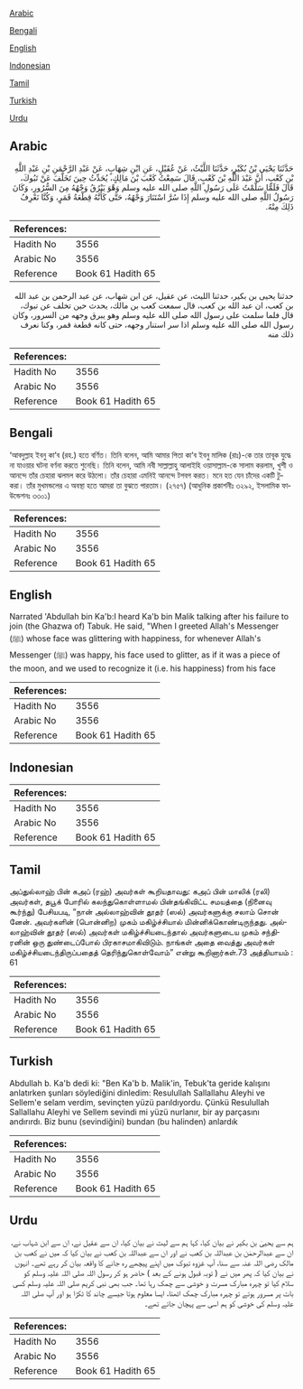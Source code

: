 [Arabic](#arabic)

[Bengali](#bengali)

[English](#english)

[Indonesian](#indonesian)

[Tamil](#tamil)

[Turkish](#turkish)

[Urdu](#urdu)

## Arabic


<div dir="rtl" lang="ar" style={{fontSize:'larger',backgroundColor:'#f8f9fa',padding:20}}>
حَدَّثَنَا يَحْيَى بْنُ بُكَيْرٍ، حَدَّثَنَا اللَّيْثُ، عَنْ عُقَيْلٍ، عَنِ ابْنِ شِهَابٍ، عَنْ عَبْدِ الرَّحْمَنِ بْنِ عَبْدِ اللَّهِ بْنِ كَعْبٍ، أَنَّ عَبْدَ اللَّهِ بْنَ كَعْبٍ، قَالَ سَمِعْتُ كَعْبَ بْنَ مَالِكٍ، يُحَدِّثُ حِينَ تَخَلَّفَ عَنْ تَبُوكَ، قَالَ فَلَمَّا سَلَّمْتُ عَلَى رَسُولِ اللَّهِ صلى الله عليه وسلم وَهْوَ يَبْرُقُ وَجْهُهُ مِنَ السُّرُورِ، وَكَانَ رَسُولُ اللَّهِ صلى الله عليه وسلم إِذَا سُرَّ اسْتَنَارَ وَجْهُهُ، حَتَّى كَأَنَّهُ قِطْعَةُ قَمَرٍ، وَكُنَّا نَعْرِفُ ذَلِكَ مِنْهُ‏.‏
</div>
<div style={{backgroundColor:'#f8f9fa',padding:20, marginBottom: 10}}><table> <thead> <tr> <th>References:</th> <th></th> </tr> </thead> <tbody><tr><td>Hadith No</td><td>3556</td></tr><tr><td>Arabic No</td><td>3556</td></tr><tr><td>Reference</td><td>Book 61 Hadith 65</td></tr></tbody></table></div>


<div dir="rtl" lang="ar" style={{fontSize:'larger',backgroundColor:'#f8f9fa',padding:20}}>
حدثنا يحيى بن بكير، حدثنا الليث، عن عقيل، عن ابن شهاب، عن عبد الرحمن بن عبد الله بن كعب، ان عبد الله بن كعب، قال سمعت كعب بن مالك، يحدث حين تخلف عن تبوك، قال فلما سلمت على رسول الله صلى الله عليه وسلم وهو يبرق وجهه من السرور، وكان رسول الله صلى الله عليه وسلم اذا سر استنار وجهه، حتى كانه قطعة قمر، وكنا نعرف ذلك منه
</div>
<div style={{backgroundColor:'#f8f9fa',padding:20, marginBottom: 10}}><table> <thead> <tr> <th>References:</th> <th></th> </tr> </thead> <tbody><tr><td>Hadith No</td><td>3556</td></tr><tr><td>Arabic No</td><td>3556</td></tr><tr><td>Reference</td><td>Book 61 Hadith 65</td></tr></tbody></table></div>

## Bengali


<div dir="ltr" lang="bn" style={{fontSize:'larger',backgroundColor:'#f8f9fa',padding:20}}>
‘আবদুল্লাহ ইবনু কা‘ব (রহ.) হতে বর্ণিত। তিনি বলেন, আমি আমার পিতা কা‘ব ইবনু মালিক (রাঃ)-কে তার তাবূক যুদ্ধে না যাওয়ার ঘটনা বর্ণনা করতে শুনেছি। তিনি বলেন, আমি নবী সাল্লাল্লাহু আলাইহি ওয়াসাল্লাম-কে সালাম করলাম, খুশী ও আনন্দে তাঁর চেহারা ঝলমল করে উঠলো। তাঁর চেহারা এমনিই আনন্দে টগবগ করত। মনে হত যেন চাঁদের একটি টুকরা। তাঁর মুখমন্ডলের এ অবস্থা হতে আমরা তা বুঝতে পারতাম। (২৭৫৭) (আধুনিক প্রকাশনীঃ ৩২৯২, ইসলামিক ফাউন্ডেশনঃ ৩৩০১)
</div>
<div style={{backgroundColor:'#f8f9fa',padding:20, marginBottom: 10}}><table> <thead> <tr> <th>References:</th> <th></th> </tr> </thead> <tbody><tr><td>Hadith No</td><td>3556</td></tr><tr><td>Arabic No</td><td>3556</td></tr><tr><td>Reference</td><td>Book 61 Hadith 65</td></tr></tbody></table></div>

## English


<div dir="ltr" lang="en" style={{fontSize:'larger',backgroundColor:'#f8f9fa',padding:20}}>
Narrated 'Abdullah bin Ka'b:I heard Ka'b bin Malik talking after his failure to join (the Ghazwa of) Tabuk. He said, "When I greeted Allah's Messenger (ﷺ) whose face was glittering with happiness, for whenever Allah's Messenger (ﷺ) was happy, his face used to glitter, as if it was a piece of the moon, and we used to recognize it (i.e. his happiness) from his face
</div>
<div style={{backgroundColor:'#f8f9fa',padding:20, marginBottom: 10}}><table> <thead> <tr> <th>References:</th> <th></th> </tr> </thead> <tbody><tr><td>Hadith No</td><td>3556</td></tr><tr><td>Arabic No</td><td>3556</td></tr><tr><td>Reference</td><td>Book 61 Hadith 65</td></tr></tbody></table></div>

## Indonesian


<div dir="ltr" lang="id" style={{fontSize:'larger',backgroundColor:'#f8f9fa',padding:20}}>

</div>
<div style={{backgroundColor:'#f8f9fa',padding:20, marginBottom: 10}}><table> <thead> <tr> <th>References:</th> <th></th> </tr> </thead> <tbody><tr><td>Hadith No</td><td>3556</td></tr><tr><td>Arabic No</td><td>3556</td></tr><tr><td>Reference</td><td>Book 61 Hadith 65</td></tr></tbody></table></div>

## Tamil


<div dir="ltr" lang="ta" style={{fontSize:'larger',backgroundColor:'#f8f9fa',padding:20}}>
அப்துல்லாஹ் பின் கஅப் (ரஹ்) அவர்கள் கூறியதாவது: கஅப் பின் மாலிக் (ரலி) அவர்கள், தபூக் போரில் கலந்துகொள்ளாமல் பின்தங்கிவிட்ட சமயத்தை (நினைவு கூர்ந்து) பேசியபடி, “நான் அல்லாஹ்வின் தூதர் (ஸல்) அவர்களுக்கு சலாம் சொன் னேன். அவர்களின் (பொன்னிற) முகம் மகிழ்ச்சியால் மின்னிக்கொண்டிருந்தது. அல்லாஹ்வின் தூதர் (ஸல்) அவர்கள் மகிழ்ச்சியடைந்தால் அவர்களுடைய முகம் சந்திரனின் ஒரு துண்டைப்போல் பிரகாசமாகிவிடும். நாங்கள் அதை வைத்து அவர்கள் மகிழ்ச்சியடைந்திருப்பதைத் தெரிந்துகொள்வோம்” என்று கூறினார்கள்.73 அத்தியாயம் : 61
</div>
<div style={{backgroundColor:'#f8f9fa',padding:20, marginBottom: 10}}><table> <thead> <tr> <th>References:</th> <th></th> </tr> </thead> <tbody><tr><td>Hadith No</td><td>3556</td></tr><tr><td>Arabic No</td><td>3556</td></tr><tr><td>Reference</td><td>Book 61 Hadith 65</td></tr></tbody></table></div>

## Turkish


<div dir="ltr" lang="tr" style={{fontSize:'larger',backgroundColor:'#f8f9fa',padding:20}}>
Abdullah b. Ka'b dedi ki: "Ben Ka'b b. Malik'in, Tebuk'ta geride kalışını anlatırken şunları söylediğini dinledim: Resulullah Sallallahu Aleyhi ve Sellem'e selam verdim, sevinçten yüzü parıldıyordu. Çünkü Resulullah Sallallahu Aleyhi ve Sellem sevindi mi yüzü nurlanır, bir ay parçasını andırırdı. Biz bunu (sevindiğini) bundan (bu halinden) anlardık
</div>
<div style={{backgroundColor:'#f8f9fa',padding:20, marginBottom: 10}}><table> <thead> <tr> <th>References:</th> <th></th> </tr> </thead> <tbody><tr><td>Hadith No</td><td>3556</td></tr><tr><td>Arabic No</td><td>3556</td></tr><tr><td>Reference</td><td>Book 61 Hadith 65</td></tr></tbody></table></div>

## Urdu


<div dir="rtl" lang="ur" style={{fontSize:'larger',backgroundColor:'#f8f9fa',padding:20}}>
ہم سے یحییٰ بن بکیر نے بیان کیا، کہا ہم سے لیث نے بیان کیا، ان سے عقیل نے، ان سے ابن شہاب نے، ان سے عبدالرحمٰن بن عبداللہ بن کعب نے اور ان سے عبداللہ بن کعب نے بیان کیا کہ میں نے کعب بن مالک رضی اللہ عنہ سے سنا، آپ غزوہ تبوک میں اپنے پیچھے رہ جانے کا واقعہ بیان کر رہے تھے۔ انہوں نے بیان کیا کہ پھر میں نے ( توبہ قبول ہونے کے بعد ) حاضر ہو کر رسول اللہ صلی اللہ علیہ وسلم کو سلام کیا تو چہرہ مبارک مسرت و خوشی سے چمک رہا تھا۔ جب بھی نبی کریم صلی اللہ علیہ وسلم کسی بات پر مسرور ہوتے تو چہرہ مبارک چمک اٹھتا، ایسا معلوم ہوتا جیسے چاند کا ٹکڑا ہو اور آپ صلی اللہ علیہ وسلم کی خوشی کو ہم اسی سے پہچان جاتے تھے۔
</div>
<div style={{backgroundColor:'#f8f9fa',padding:20, marginBottom: 10}}><table> <thead> <tr> <th>References:</th> <th></th> </tr> </thead> <tbody><tr><td>Hadith No</td><td>3556</td></tr><tr><td>Arabic No</td><td>3556</td></tr><tr><td>Reference</td><td>Book 61 Hadith 65</td></tr></tbody></table></div>